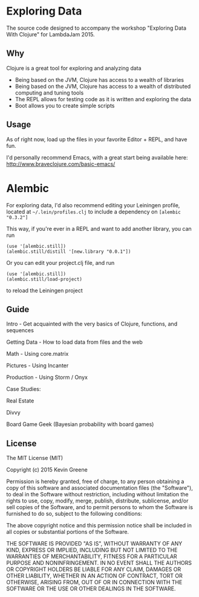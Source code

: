 # Exploring Data

The source code designed to accompany the workshop "Exploring Data With Clojure"
for LambdaJam 2015.

## Why

Clojure is a great tool for exploring and analyzing data

* Being based on the JVM, Clojure has access to a wealth of libraries
* Being based on the JVM, Clojure has access to a wealth of distributed
computing and tuning tools
* The REPL allows for testing code as it is written and exploring the data
* Boot allows you to create simple scripts


## Usage

As of right now, load up the files in your favorite Editor + REPL, and have fun.

I'd personally recommend Emacs, with a great start being available here:
http://www.braveclojure.com/basic-emacs/


# Alembic

For exploring data, I'd also recommend editing your Leiningen profile,
located at `~/.lein/profiles.clj` to include a dependency on `[alembic "0.3.2"]`

This way, if you're ever in a REPL and want to add another library, you can run

```
(use '[alembic.still])
(alembic.still/distill '[new.library "0.0.1"])
```

Or you can edit your project.clj file, and run

```
(use '[alembic.still])
(alembic.still/load-project)
```

to reload the Leiningen project

## Guide

Intro - Get acquainted with the very basics of Clojure, functions, and sequences

Getting Data - How to load data from files and the web

Math - Using core.matrix

Pictures - Using Incanter

Production - Using Storm / Onyx

Case Studies:

Real Estate

Divvy

Board Game Geek (Bayesian probability with board games)

## License

The MIT License (MIT)

Copyright (c) 2015 Kevin Greene

Permission is hereby granted, free of charge, to any person obtaining a copy
of this software and associated documentation files (the "Software"), to deal
in the Software without restriction, including without limitation the rights
to use, copy, modify, merge, publish, distribute, sublicense, and/or sell
copies of the Software, and to permit persons to whom the Software is
furnished to do so, subject to the following conditions:

The above copyright notice and this permission notice shall be included in all
copies or substantial portions of the Software.

THE SOFTWARE IS PROVIDED "AS IS", WITHOUT WARRANTY OF ANY KIND, EXPRESS OR
IMPLIED, INCLUDING BUT NOT LIMITED TO THE WARRANTIES OF MERCHANTABILITY,
FITNESS FOR A PARTICULAR PURPOSE AND NONINFRINGEMENT. IN NO EVENT SHALL THE
AUTHORS OR COPYRIGHT HOLDERS BE LIABLE FOR ANY CLAIM, DAMAGES OR OTHER
LIABILITY, WHETHER IN AN ACTION OF CONTRACT, TORT OR OTHERWISE, ARISING FROM,
OUT OF OR IN CONNECTION WITH THE SOFTWARE OR THE USE OR OTHER DEALINGS IN THE
SOFTWARE.

